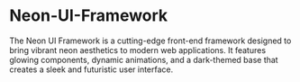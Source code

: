 # Neon-UI-Framework
The Neon UI Framework is a cutting-edge front-end framework designed to bring vibrant neon aesthetics to modern web applications. It features glowing components, dynamic animations, and a dark-themed base that creates a sleek and futuristic user interface.
